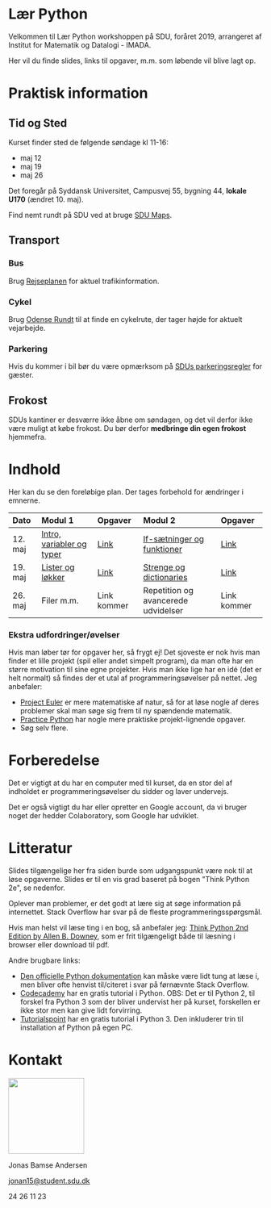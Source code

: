 # Lær Python
Velkommen til Lær Python workshoppen på SDU, foråret 2019, arrangeret af Institut for Matematik og Datalogi - IMADA. 

Her vil du finde slides, links til opgaver, m.m. som løbende vil blive lagt op.

# Praktisk information
## Tid og Sted
Kurset finder sted de følgende søndage kl 11-16:
* maj 12
* maj 19
* maj 26

Det foregår på Syddansk Universitet, Campusvej 55, bygning 44, **lokale U170** (ændret 10. maj). 

Find nemt rundt på SDU ved at bruge [SDU Maps](https://clients.mapsindoors.com/sdu/573f26e4bc1f571b08094312/details/563cba39423b7d0540c9adc3).

## Transport
### Bus
Brug [Rejseplanen](https://www.rejseplanen.dk) for aktuel trafikinformation.

### Cykel
Brug [Odense Rundt](https://odenserundt.dk/) til at finde en cykelrute, der tager højde for aktuelt vejarbejde.

### Parkering
Hvis du kommer i bil bør du være opmærksom på [SDUs parkeringsregler](https://www.sdu.dk/da/service/vejviser/odense/p-regler_campusvej) for gæster.

## Frokost
SDUs kantiner er desværre ikke åbne om søndagen, og det vil derfor ikke være muligt at købe frokost. Du bør derfor **medbringe din egen frokost** hjemmefra.


# Indhold
Her kan du se den foreløbige plan. Der tages forbehold for ændringer i emnerne.

| Dato    | Modul 1                                                      | Opgaver                                                                           | Modul 2                                                  | Opgaver                                                                           |
| :---    | :---                                                         | :---                                                                              | :---                                                     | :---                                                                              |
| 12. maj | [Intro, variabler og typer](intro_variable_typer_udtryk.pdf) | [Link](https://colab.research.google.com/drive/1RAvCqGnrOlEWUWDwhPXi4UfUEk-baZZR) | [If-sætninger og funktioner](conditionals_functions.pdf) | [Link](https://colab.research.google.com/drive/1IVVajg37bqMZ03nrdUhN9qPvlhRl57A2) |
| 19. maj | [Lister og løkker](loops_lists.pdf)                          | [Link](https://colab.research.google.com/drive/1FLBIqR8Vw0q3zj8DdI88mTO340-ESp9a) | [Strenge og dictionaries](strings_dictionaries.pdf)      | [Link](https://colab.research.google.com/drive/1f0u_rKyn2DANGFheKga8zzxRf1linZZS) |
| 26. maj | Filer m.m.                                                   | Link kommer                                                                       | Repetition og avancerede udvidelser                      | Link kommer                                                                       |


### Ekstra udfordringer/øvelser
Hvis man løber tør for opgaver her, så frygt ej! Det sjoveste er nok hvis man finder et lille projekt (spil eller andet simpelt program), da man ofte har en større motivation til sine egne projekter. Hvis man ikke lige har en idé (det er helt normalt) så findes der et utal af programmeringsøvelser på nettet. Jeg anbefaler:

* [Project Euler](https://projecteuler.net/) er mere matematiske af natur, så for at løse nogle af deres problemer skal man søge sig frem til ny spændende matematik.
* [Practice Python](https://www.practicepython.org/) har nogle mere praktiske projekt-lignende opgaver.
* Søg selv flere.

# Forberedelse
Det er vigtigt at du har en computer med til kurset, da en stor del af indholdet er programmeringsøvelser du sidder og laver undervejs. 

Det er også vigtigt du har eller opretter en Google account, da vi bruger noget der hedder Colaboratory, som Google har udviklet.


# Litteratur
Slides tilgængelige her fra siden burde som udgangspunkt være nok til at løse opgaverne. Slides er til en vis grad baseret på bogen "Think Python 2e", se nedenfor.

Oplever man problemer, er det godt at lære sig at søge information på internettet. Stack Overflow har svar på de fleste programmeringsspørgsmål.

Hvis man helst vil læse ting i en bog, så anbefaler jeg: [Think Python 2nd Edition by Allen B. Downey](https://greenteapress.com/wp/think-python-2e/), som er frit tilgængeligt både til læsning i browser eller download til pdf.

Andre brugbare links:
* [Den officielle Python dokumentation](https://docs.python.org/3/library/index.html) kan måske være lidt tung at læse i, men bliver ofte henvist til/citeret i svar på førnævnte Stack Overflow.
* [Codecademy](https://www.codecademy.com/learn/learn-python) har en gratis tutorial i Python. OBS: Det er til Python 2, til forskel fra Python 3 som der bliver undervist her på kurset, forskellen er ikke stor men kan give lidt forvirring.
* [Tutorialspoint](https://www.tutorialspoint.com/python) har en gratis tutorial i Python 3. Den inkluderer trin til installation af Python på egen PC.

# Kontakt
<img src="res/figs/bamse.jpg" width="150" height="150">

Jonas Bamse Andersen

jonan15@student.sdu.dk

24 26 11 23
